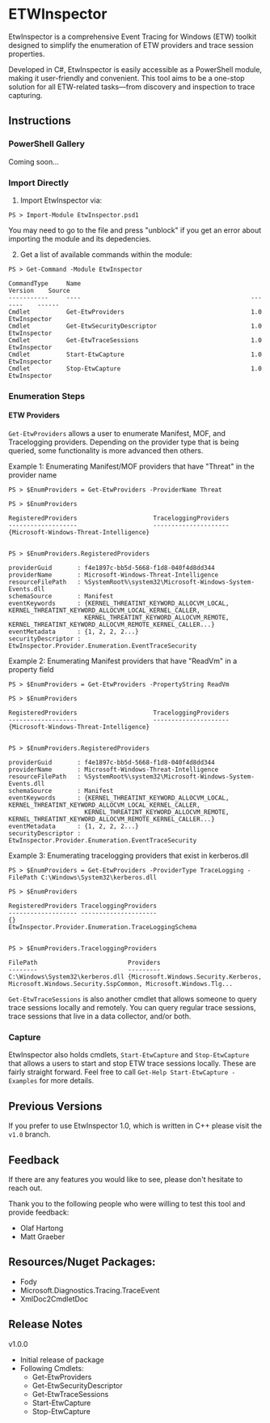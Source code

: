 # ETWInspector
EtwInspector is a comprehensive Event Tracing for Windows (ETW) toolkit designed to simplify the enumeration of ETW providers and trace session properties.

Developed in C#, EtwInspector is easily accessible as a PowerShell module, making it user-friendly and convenient. This tool aims to be a one-stop solution for all ETW-related tasks—from discovery and inspection to trace capturing.

## Instructions
### PowerShell Gallery
Coming soon...

### Import Directly
1. Import EtwInspector via: 
```
PS > Import-Module EtwInspector.psd1
```
You may need to go to the file and press "unblock" if you get an error about importing the module and its depedencies. 

2. Get a list of available commands within the module: 
```
PS > Get-Command -Module EtwInspector

CommandType     Name                                               Version    Source
-----------     ----                                               -------    ------
Cmdlet          Get-EtwProviders                                   1.0        EtwInspector
Cmdlet          Get-EtwSecurityDescriptor                          1.0        EtwInspector
Cmdlet          Get-EtwTraceSessions                               1.0        EtwInspector
Cmdlet          Start-EtwCapture                                   1.0        EtwInspector
Cmdlet          Stop-EtwCapture                                    1.0        EtwInspector
```

### Enumeration Steps

#### ETW Providers
`Get-EtwProviders` allows a user to enumerate Manifest, MOF, and Tracelogging providers. Depending on the provider type that is being queried, some functionality is more advanced then others. 

Example 1: Enumerating Manifest/MOF providers that have "Threat" in the provider name

```
PS > $EnumProviders = Get-EtwProviders -ProviderName Threat

PS > $EnumProviders

RegisteredProviders                     TraceloggingProviders
-------------------                     ---------------------
{Microsoft-Windows-Threat-Intelligence}


PS > $EnumProviders.RegisteredProviders

providerGuid       : f4e1897c-bb5d-5668-f1d8-040f4d8dd344
providerName       : Microsoft-Windows-Threat-Intelligence
resourceFilePath   : %SystemRoot%\system32\Microsoft-Windows-System-Events.dll
schemaSource       : Manifest
eventKeywords      : {KERNEL_THREATINT_KEYWORD_ALLOCVM_LOCAL, KERNEL_THREATINT_KEYWORD_ALLOCVM_LOCAL_KERNEL_CALLER,
                     KERNEL_THREATINT_KEYWORD_ALLOCVM_REMOTE, KERNEL_THREATINT_KEYWORD_ALLOCVM_REMOTE_KERNEL_CALLER...}
eventMetadata      : {1, 2, 2, 2...}
securityDescriptor : EtwInspector.Provider.Enumeration.EventTraceSecurity
```

Example 2: Enumerating Manifest providers that have "ReadVm" in a property field
```
PS > $EnumProviders = Get-EtwProviders -PropertyString ReadVm

PS > $EnumProviders

RegisteredProviders                     TraceloggingProviders
-------------------                     ---------------------
{Microsoft-Windows-Threat-Intelligence}


PS > $EnumProviders.RegisteredProviders

providerGuid       : f4e1897c-bb5d-5668-f1d8-040f4d8dd344
providerName       : Microsoft-Windows-Threat-Intelligence
resourceFilePath   : %SystemRoot%\system32\Microsoft-Windows-System-Events.dll
schemaSource       : Manifest
eventKeywords      : {KERNEL_THREATINT_KEYWORD_ALLOCVM_LOCAL, KERNEL_THREATINT_KEYWORD_ALLOCVM_LOCAL_KERNEL_CALLER,
                     KERNEL_THREATINT_KEYWORD_ALLOCVM_REMOTE, KERNEL_THREATINT_KEYWORD_ALLOCVM_REMOTE_KERNEL_CALLER...}
eventMetadata      : {1, 2, 2, 2...}
securityDescriptor : EtwInspector.Provider.Enumeration.EventTraceSecurity
```

Example 3: Enumerating tracelogging providers that exist in kerberos.dll

```
PS > $EnumProviders = Get-EtwProviders -ProviderType TraceLogging -FilePath C:\Windows\System32\kerberos.dll

PS > $EnumProviders

RegisteredProviders TraceloggingProviders
------------------- ---------------------
{}                  EtwInspector.Provider.Enumeration.TraceLoggingSchema


PS > $EnumProviders.TraceloggingProviders

FilePath                         Providers
--------                         ---------
C:\Windows\System32\kerberos.dll {Microsoft.Windows.Security.Kerberos, Microsoft.Windows.Security.SspCommon, Microsoft.Windows.Tlg...
```

`Get-EtwTraceSessions` is also another cmdlet that allows someone to query trace sessions locally and remotely. You can query regular trace sessions, trace sessions that live in a data collector, and/or both. 


### Capture
EtwInspector also holds cmdlets, `Start-EtwCapture` and `Stop-EtwCapture` that allows a users to start and stop ETW trace sessions locally. These are fairly straight forward. Feel free to call `Get-Help Start-EtwCapture -Examples` for more details. 


## Previous Versions
If you prefer to use EtwInspector 1.0, which is written in C++ please visit the `v1.0` branch. 

## Feedback
If there are any features you would like to see, please don't hesitate to reach out. 

Thank you to the following people who were willing to test this tool and provide feedback: 
- Olaf Hartong
- Matt Graeber

## Resources/Nuget Packages:
* Fody
* Microsoft.Diagnostics.Tracing.TraceEvent
* XmlDoc2CmdletDoc

## Release Notes

v1.0.0
* Initial release of package
* Following Cmdlets: 
    * Get-EtwProviders 
    * Get-EtwSecurityDescriptor 
    * Get-EtwTraceSessions
    * Start-EtwCapture
    * Stop-EtwCapture


